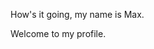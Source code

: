 How's it going, my name is Max.

Welcome to my profile.

<!---
m1nn1man/m1nn1man is a ✨ special ✨ repository because its `README.md` (this file) appears on your GitHub profile.
You can click the Preview link to take a look at your changes.
--->
